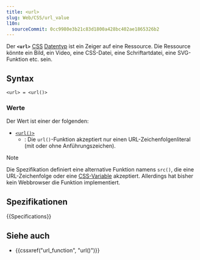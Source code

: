 ```yaml
---
title: <url>
slug: Web/CSS/url_value
l10n:
  sourceCommit: 0cc9980e3b21c83d1800a428bc402ae1865326b2
---
```


Der **`<url>`** [CSS](/de/docs/Web/CSS) [Datentyp](/de/docs/Web/CSS/CSS_Values_and_Units/CSS_data_types) ist ein Zeiger auf eine Ressource. Die Ressource könnte ein Bild, ein Video, eine CSS-Datei, eine Schriftartdatei, eine SVG-Funktion etc. sein.

## Syntax

```plain
<url> = <url()>
```

### Werte

Der Wert ist einer der folgenden:

- [`<url()>`](/de/docs/Web/CSS/url_function)
  - : Die `url()`-Funktion akzeptiert nur einen URL-Zeichenfolgenliteral (mit oder ohne Anführungszeichen).

> [!NOTE]
> Die Spezifikation definiert eine alternative Funktion namens `src()`, die eine URL-Zeichenfolge oder eine [CSS-Variable](/de/docs/Web/CSS/var) akzeptiert. Allerdings hat bisher kein Webbrowser die Funktion implementiert.

## Spezifikationen

{{Specifications}}

## Siehe auch

- {{cssxref("url_function", "url()")}}

